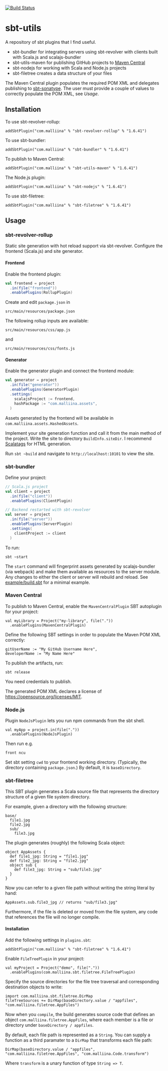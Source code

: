 [![Build Status](https://github.com/malliina/sbt-utils/workflows/Test/badge.svg)](https://github.com/malliina/sbt-utils/actions)

# sbt-utils

A repository of sbt plugins that I find useful.

- sbt-bundler for integrating servers using sbt-revolver with clients built with Scala.js and scalajs-bundler
- sbt-utils-maven for publishing GitHub projects to [Maven Central](https://search.maven.org/)
- sbt-nodejs for working with Scala and Node.js projects
- sbt-filetree creates a data structure of your files

The Maven Central plugin populates the required POM XML and delegates publishing to 
[sbt-sonatype](https://github.com/xerial/sbt-sonatype). The user must provide a couple of values to correctly populate 
the POM XML, see *Usage*.

## Installation

To use sbt-revolver-rollup:

    addSbtPlugin("com.malliina" % "sbt-revolver-rollup" % "1.6.41")

To use sbt-bundler:

    addSbtPlugin("com.malliina" % "sbt-bundler" % "1.6.41")

To publish to Maven Central:

    addSbtPlugin("com.malliina" % "sbt-utils-maven" % "1.6.41")
    
The Node.js plugin:

    addSbtPlugin("com.malliina" % "sbt-nodejs" % "1.6.41")

To use sbt-filetree:

    addSbtPlugin("com.malliina" % "sbt-filetree" % "1.6.41")

## Usage

### sbt-revolver-rollup

Static site generation with hot reload support via sbt-revolver. Configure the frontend (Scala.js) and site generator.

#### Frontend

Enable the frontend plugin:

```scala
val frontend = project
  .in(file("frontend"))
  .enablePlugins(RollupPlugin)
```

Create and edit `package.json` in

    src/main/resources/package.json

The following rollup inputs are available:

    src/main/resources/css/app.js

and

    src/main/resources/css/fonts.js

#### Generator

Enable the generator plugin and connect the frontend module:

```scala
val generator = project
  .in(file("generator"))
  .enablePlugins(GeneratorPlugin)
  .settings(
    scalajsProject := frontend,
    hashPackage := "com.malliina.assets",
  )
```

Assets generated by the frontend will be available in `com.malliina.assets.HashedAssets`.

Implement your site generation function and call it from the main method of the project. Write the site to 
directory `BuildInfo.siteDir`. I recommend [Scalatags](https://com-lihaoyi.github.io/scalatags/) for HTML generation.

Run `sbt ~build` and navigate to `http://localhost:10101` to view the site.

### sbt-bundler

Define your project:

```scala
// Scala.js project
val client = project
  .in(file("client"))
  .enablePlugins(ClientPlugin)

// Backend restarted with sbt-revolver
val server = project
  .in(file("server"))
  .enablePlugins(ServerPlugin)
  .settings(
    clientProject := client
  )
```

To run:

    sbt ~start

The `start` command will fingerprint assets generated by scalajs-bundler (via webpack) and make them available
as resources to the server module. Any changes to either the client or server will rebuild and reload. See 
[example/build.sbt](example/build.sbt) for a minimal example.

### Maven Central

To publish to Maven Central, enable the `MavenCentralPlugin` SBT autoplugin for your project:

    val myLibrary = Project("my-library", file("."))
      .enablePlugins(MavenCentralPlugin)

Define the following SBT settings in order to populate the Maven POM XML correctly:

    gitUserName := "My GitHub Username Here",
    developerName := "My Name Here"
    
To publish the artifacts, run: 

    sbt release

You need credentials to publish.

The generated POM XML declares a license of https://opensource.org/licenses/MIT.

### Node.js

Plugin `NodeJsPlugin` lets you run npm commands from the sbt shell.

    val myApp = project.in(file("."))
      .enablePlugins(NodeJsPlugin)

Then run e.g.

    front ncu

Set sbt setting `cwd` to your frontend working directory. (Typically, the directory containing `package.json`.)
By default, it is `baseDirectory`.

### sbt-filetree

This SBT plugin generates a Scala source file that represents the
directory structure of a given file system directory.

For example, given a directory with the following structure:

    base/
      file1.jpg
      file2.jpg
      sub/
        file3.jpg

The plugin generates (roughly) the following Scala object:

    object AppAssets {
      def file1_jpg: String = "file1.jpg"
      def file2_jpg: String = "file2.jpg"
      object sub {
        def file3_jpg: String = "sub/file3.jpg"
      }
    }

Now you can refer to a given file path without writing the string literal by hand:

    AppAssets.sub.file3_jpg // returns "sub/file3.jpg"

Furthermore, if the file is deleted or moved from the file system, any code that
references the file will no longer compile.

#### Installation

Add the following settings in `plugins.sbt`:

    addSbtPlugin("com.malliina" % "sbt-filetree" % "1.6.41")

Enable `FileTreePlugin` in your project:

    val myProject = Project("demo", file("."))
      .enablePlugins(com.malliina.sbt.filetree.FileTreePlugin)

Specify the source directories for the file tree traversal and corresponding destination objects to write:

    import com.malliina.sbt.filetree.DirMap
    fileTreeSources += DirMap(baseDirectory.value / "appfiles", "com.malliina.filetree.AppFiles")

Now when you `compile`, the build generates source code that defines an object `com.malliina.filetree.AppFiles`,
where each member is a file or directory under `baseDirectory / appfiles`.

By default, each file path is represented as a `String`. You can supply a function as a third paramater to a
`DirMap` that transforms each file path:

    DirMap(baseDirectory.value / "appfiles", "com.malliina.filetree.AppFiles", "com.malliina.Code.transform")

Where `transform` is a unary function of type `String => T`.
